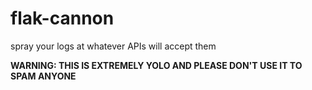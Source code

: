 # flak-cannon
spray your logs at whatever APIs will accept them

**WARNING: THIS IS EXTREMELY YOLO AND PLEASE DON'T USE IT TO SPAM ANYONE**
